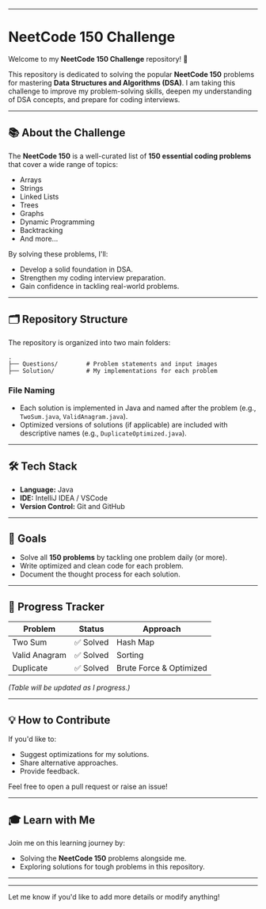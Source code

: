 

---

# NeetCode 150 Challenge

Welcome to my **NeetCode 150 Challenge** repository! 🎯  

This repository is dedicated to solving the popular **NeetCode 150** problems for mastering **Data Structures and Algorithms (DSA)**. I am taking this challenge to improve my problem-solving skills, deepen my understanding of DSA concepts, and prepare for coding interviews.

---

## 📚 About the Challenge

The **NeetCode 150** is a well-curated list of **150 essential coding problems** that cover a wide range of topics:
- Arrays
- Strings
- Linked Lists
- Trees
- Graphs
- Dynamic Programming
- Backtracking
- And more...

By solving these problems, I'll:
- Develop a solid foundation in DSA.
- Strengthen my coding interview preparation.
- Gain confidence in tackling real-world problems.

---

## 🗂️ Repository Structure

The repository is organized into two main folders:

```
.
├── Questions/        # Problem statements and input images
├── Solution/         # My implementations for each problem
```

### File Naming
- Each solution is implemented in Java and named after the problem (e.g., `TwoSum.java`, `ValidAnagram.java`).
- Optimized versions of solutions (if applicable) are included with descriptive names (e.g., `DuplicateOptimized.java`).

---

## 🛠️ Tech Stack

- **Language:** Java
- **IDE:** IntelliJ IDEA / VSCode
- **Version Control:** Git and GitHub

---

## 🚀 Goals

- Solve all **150 problems** by tackling one problem daily (or more).
- Write optimized and clean code for each problem.
- Document the thought process for each solution.

---

## 📅 Progress Tracker

| Problem | Status | Approach |
|---------|--------|----------|
| Two Sum | ✅ Solved | Hash Map |
| Valid Anagram | ✅ Solved | Sorting |
| Duplicate | ✅ Solved | Brute Force & Optimized |

*(Table will be updated as I progress.)*

---

## 💡 How to Contribute

If you'd like to:
- Suggest optimizations for my solutions.
- Share alternative approaches.
- Provide feedback.

Feel free to open a pull request or raise an issue!

---

## 🎓 Learn with Me

Join me on this learning journey by:
- Solving the **NeetCode 150** problems alongside me.
- Exploring solutions for tough problems in this repository.

---



---

Let me know if you'd like to add more details or modify anything!
